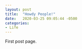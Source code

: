 ```yaml
---
layout: post
title:  "Howdy People!" 
date:   2020-03-25 09:05:44 -0500
categories: 
- Life
---
```


First post page.